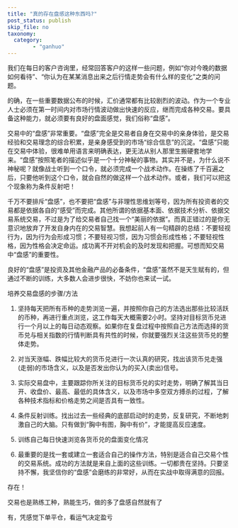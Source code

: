 ```yaml
---
title: "真的存在盘感这种东西吗?"
post_status: publish
skip_file: no
taxonomy:
  category:
        - "ganhuo"
---
```


我们在每日的客户咨询里，经常回答客户的这样一些问题，例如“你对今晚的数据如何看待”、“你认为在某某消息出来之后行情走势会有什么样的变化”之类的问题。

的确，在一些重要数据公布的时候，汇价通常都有比较剧烈的波动。作为一个专业人士必须在第一时间内对市场行情波动做出快速的反应，继而完成各种交易。要具备这种能力，就必须要有良好的盘面感觉，我们俗称“盘感”。

交易中的“盘感”非常重要。“盘感”完全是交易者自身在交易中的亲身体验，是交易经验和交易理念的综合积累，是亲身感受到的市场“综合信息”的沉淀。“盘感”只能在交易中体验，很难单用语言来明确表达，更无法从别人那里生搬硬套地学来。“盘感”按照笔者的描述似乎是一个十分神秘的事物。其实并不是，为什么说不神秘呢？就像战士听到一个口令，就必须完成一个战术动作。在操练了千百遍之后，只要他听到这个口令，就会自然的做这样一个战术动作。或者，我们可以把这个现象称为条件反射吧！

千万不要排斥“盘感”，也不要把“盘感”与非理性思维划等号，因为所有投资者的交易都是依据各自的“感受”而完成。其他所谓的依据基本面、依据技术分析、依据交易系统交易，不过是为了给交易者自己找一个“美丽的依据”。而真正错过的是你无意识地放弃了开发自身内在的交易智慧。我想起前人有一句精辟的总结：不要轻视行为，因为行为会形成习惯；不要轻视习惯，因为习惯会形成性格；不要轻视性格，因为性格会决定命运。成功离不开对机会的及时发现和把握。可想而知交易中“盘感”的重要性。

良好的“盘感”是投资及其他金融产品的必备条件，“盘感”虽然不是天生赋有的，但通过不断的训练，大多数人会进步很快，不妨你也来试一试。

培养交易盘感的步骤/方法

1. 坚持每天把所有币种的走势浏览一遍，并按照你自己的方法选出那些比较活跃的币种，再进行重点浏览，这工作每天大概需要2小时。坚持对目标货币兑进行一个月以上的每日动态观察。如果你在复盘过程中按照自己方法而选择的货币兑与相关指数的行情判断具有共性的时候，你就要强烈关注这些货币兑的整体走势。
2. 对当天涨幅、跌幅比较大的货币兑进行一次认真的研究，找出该货币兑走强(走弱)的市场含义，以及是否发出你认为的买入(卖出)信号。
3. 实际交易盘中，主要跟踪你所关注的目标货币兑的实时走势，明确了解其当日开、收盘价、最高、最低的具体含义，以及市场中多空双方搏杀的过程，了解各种技术指标和价格走势之间是否具有一致性。
4. 条件反射训练。找出过去一些经典的底部启动时的走势，反复研究，不断地刺激自己的大脑。只有做到“胸中有图，胸中有价”，才能提高反应速度。
5. 训练自己每日快速浏览各货币兑的盘面变化情况
    
6. 最重要的是找一套或建立一套适合自己的操作方法，特别是适合自己交易个性的交易系统。成功的方法就是来自上面的这些训练。一切都贵在坚持。只要坚持不懈，我坚信你的“盘感”会磨练的非常好，从而在实战中取得满意的回报。

存在！

交易也是熟练工种，熟能生巧，做的多了盘感自然就有了​

有，凭感觉下单平仓，看运气决定盈亏
